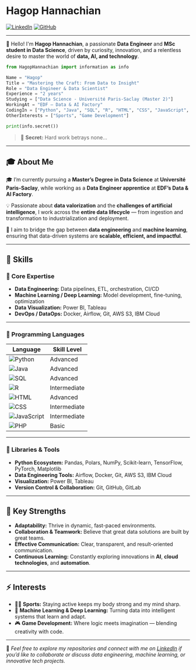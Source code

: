 # Hagop Hannachian

[![LinkedIn](https://img.shields.io/badge/LinkedIn-Connect-blue?logo=linkedin\&logoColor=white)](https://www.linkedin.com/in/hagop-hannachian-961bb9263/)
[![GitHub](https://img.shields.io/badge/GitHub-Follow-black?logo=github)](https://github.com/hagop-h)

---

👋 Hello! I'm **Hagop Hannachian**, a passionate **Data Engineer** and **MSc student in Data Science**, driven by curiosity, innovation, and a relentless desire to master the world of **data, AI, and technology**.

```python
from HagopHannachian import information as info

Name = "Hagop"
Title = "Mastering the Craft: From Data to Insight"
Role = "Data Engineer & Data Scientist"
Experience = "2 years"
Studying = ["Data Science - Université Paris-Saclay (Master 2)"]
WorkingAt = "EDF – Data & AI Factory"
CodingIn = ["Python", "Java", "SQL", "R", "HTML", "CSS", "JavaScript", "PHP"]
OtherInterests = ["Sports", "Game Development"]

print(info.secret())
```

> 🧠 **Secret:** Hard work betrays none...

---

## 🎓 About Me

🎓 I’m currently pursuing a **Master’s Degree in Data Science** at **Université Paris-Saclay**, while working as a **Data Engineer apprentice** at **EDF’s Data & AI Factory**.

💡 Passionate about **data valorization** and the **challenges of artificial intelligence**, I work across the **entire data lifecycle** — from ingestion and transformation to industrialization and deployment.

🚀 I aim to bridge the gap between **data engineering** and **machine learning**, ensuring that data-driven systems are **scalable, efficient, and impactful**.

---

## 🧠 Skills

### 🔹 Core Expertise

* **Data Engineering:** Data pipelines, ETL, orchestration, CI/CD
* **Machine Learning / Deep Learning:** Model development, fine-tuning, optimization
* **Data Visualization:** Power BI, Tableau
* **DevOps / DataOps:** Docker, Airflow, Git, AWS S3, IBM Cloud

---

### 🔹 Programming Languages

| Language                                                     | Skill Level  |
| ------------------------------------------------------------ | ------------ |
| ![Python](https://progress-bar.dev/90/?title=Python)         | Advanced     |
| ![Java](https://progress-bar.dev/80/?title=Java)             | Advanced     |
| ![SQL](https://progress-bar.dev/85/?title=SQL)               | Advanced     |
| ![R](https://progress-bar.dev/70/?title=R)                   | Intermediate |
| ![HTML](https://progress-bar.dev/80/?title=HTML)             | Advanced     |
| ![CSS](https://progress-bar.dev/70/?title=CSS)               | Intermediate |
| ![JavaScript](https://progress-bar.dev/70/?title=JavaScript) | Intermediate |
| ![PHP](https://progress-bar.dev/60/?title=PHP)               | Basic        |

---

### 🔹 Libraries & Tools

* **Python Ecosystem:** Pandas, Polars, NumPy, Scikit-learn, TensorFlow, PyTorch, Matplotlib
* **Data Engineering Tools:** Airflow, Docker, Git, AWS S3, IBM Cloud
* **Visualization:** Power BI, Tableau
* **Version Control & Collaboration:** Git, GitHub, GitLab

---

## 💼 Key Strengths

* **Adaptability:** Thrive in dynamic, fast-paced environments.
* **Collaboration & Teamwork:** Believe that great data solutions are built by great teams.
* **Effective Communication:** Clear, transparent, and result-oriented communication.
* **Continuous Learning:** Constantly exploring innovations in **AI**, **cloud technologies**, and **automation**.

---

## ⚡ Interests

* 🏋️‍♂️ **Sports:** Staying active keeps my body strong and my mind sharp.
* 🤖 **Machine Learning & Deep Learning:** Turning data into intelligent systems that learn and adapt.
* 🎮 **Game Development:** Where logic meets imagination — blending creativity with code.

---

💬 *Feel free to explore my repositories and connect with me on [LinkedIn](https://www.linkedin.com/in/hagop-hannachian-961bb9263) if you’d like to collaborate or discuss data engineering, machine learning, or innovative tech projects.*

